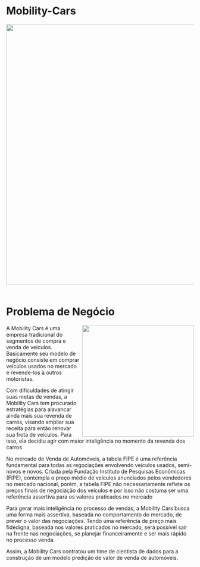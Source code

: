# Mobility-Cars

<div align="center">
<img src="img/capa.webp" width="700px">
</div>
</br>

# Problema de Negócio
  
<img src="img/venda_de_carro.png" width="300px" align='right'>

<p align = 'left'>

A Mobility Cars é uma empresa tradicional do segmentos de compra e venda de veículos. Basicamente seu modelo de negócio consiste em comprar veículos usados no mercado e revende-los à outros motoristas. 

Com dificuldades de atingir suas metas de vendas, a Mobility Cars tem procurado estratégias para alavancar ainda mais sua revenda de carros, visando ampliar sua receita para então renovar sua frota de veículos. Para isso, ela decidiu agir com maior inteligência no momento da revenda dos carros

No mercado de Venda de Automóveis, a tabela FIPE é uma referência fundamental para todas as regociações envolvendo veículos usados, semi-novos e novos. Criada pela Fundação Instituto de Pesquisas Econômicas (FIPE), contempla o preço médio de veículos anunciados pelos vendedores no mercado nacional, porém, a tabela FIPE não necessariamente reflete os preços finais de negociação dos veículos e por isso não costuma ser uma referência assertiva para os valores praticados no mercado

Para gerar mais inteligência no processo de vendas, a Mobility Cars busca uma forma mais assertiva, baseada no comportamento do mercado, de prever o valor das negociações. Tendo uma referência de preço mais fidedigna, baseada nos valores praticados no mercado, será possível sair na frente nas negociações, se planejar financeiramente e ser mais rápido no processo venda.

Assim, a Mobility Cars contratou um time de cientista de dados para a construção de um modelo predição de valor de venda de automóveis.
